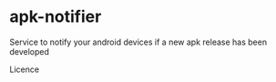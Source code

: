 # apk-notifier
Service to notify your android devices if a new apk release has been developed

Licence
